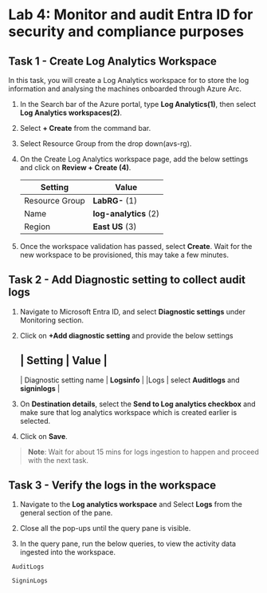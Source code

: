 # Lab 4: Monitor and audit Entra ID for security and compliance purposes

## Task 1 - Create Log Analytics Workspace

In this task, you will create a Log Analytics workspace for to store the log information and analysing the machines onboarded through Azure Arc.

1. In the Search bar of the Azure portal, type **Log Analytics(1)**, then select **Log Analytics workspaces(2)**.

1. Select **+ Create** from the command bar.
    
1. Select Resource Group from the drop down(avs-rg).

1. On the Create Log Analytics workspace page, add the below settings and click on **Review + Create (4)**.

      | Setting | Value|
      |----------|--------|
      | Resource Group | **LabRG-<inject key="DeploymentID"></inject>** (1)|
      | Name | **log-analytics<inject key="DeploymentID"></inject>** (2)|
      | Region | **East US** (3)|

1. Once the workspace validation has passed, select **Create**. Wait for the new workspace to be provisioned, this may take a few minutes.

## Task 2 - Add Diagnostic setting to collect audit logs

1. Navigate to Microsoft Entra ID, and select **Diagnostic settings** under Monitoring section.

1. Click on **+Add diagnostic setting** and provide the below settings

   | Setting | Value |
   --------------------
   | Diagnostic setting name | **Logsinfo** |
   |Logs | select **Auditlogs** and **signinlogs** |
1. On **Destination details**, select the **Send to Log analytics checkbox** and make sure that log analytics workspace which is created earlier is selected.

1. Click on **Save**.

  >**Note**: Wait for about 15 mins for logs ingestion to happen and proceed with the next task.

## Task 3 - Verify the logs in the workspace

1. Navigate to the **Log analytics workspace** and Select **Logs** from the general section of the pane.

1. Close all the pop-ups until the query pane is visible.

1. In the query pane, run the below queries, to view the activity data ingested into the workspace.

  ```
   AuditLogs
  ```

  ```
   SigninLogs
  ```
